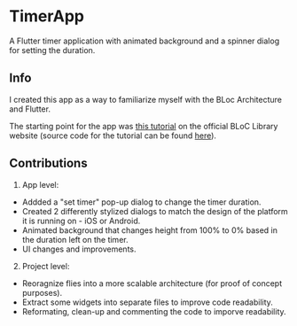 # TimerApp

A Flutter timer application with animated background and a spinner dialog for setting the duration.

## Info

I created this app as a way to familiarize myself with the BLoc Architecture and Flutter.

The starting point for the app was [this tutorial](https://bloclibrary.dev/#/fluttertimertutorial) on the official BLoC Library website (source code for the tutorial can be found [here](https://github.com/felangel/Bloc/tree/master/examples/flutter_timer)). 

## Contributions
1. App level:
* Addded a "set timer" pop-up dialog to change the timer duration. 
* Created 2 differently stylized dialogs to match the design of the platform it is running on - iOS or Android.
* Animated background that changes height from 100% to 0% based in the duration left on the timer.
* UI changes and improvements.

2. Project level:
* Reoragnize flies into a more scalable architecture (for proof of concept purposes).
* Extract some widgets into separate files to improve code readability.
* Reformating, clean-up and commenting the code to imporve readability.
